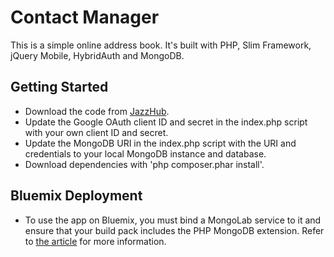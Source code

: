# Contact Manager

This is a simple online address book. It's built with PHP, Slim Framework, jQuery Mobile, HybridAuth and MongoDB.

## Getting Started

* Download the code from [JazzHub](https://hub.jazz.net/project/vvaswani/contacts). 
* Update the Google OAuth client ID and secret in the index.php script with your own client ID and secret. 
* Update the MongoDB URI in the index.php script with the URI and credentials to your local MongoDB instance and database.
* Download dependencies with 'php composer.phar install'.

## Bluemix Deployment
* To use the app on Bluemix, you must bind a MongoLab service to it and ensure that your build pack includes the PHP MongoDB extension. Refer to  [the article](#) for more information.
